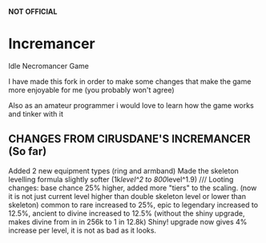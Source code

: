 **NOT OFFICIAL**

# Incremancer
Idle Necromancer Game

I have made this fork in order to make some changes that make the game more enjoyable for me (you probably won't agree)

Also as an amateur programmer i would love to learn how the game works and tinker with it

## CHANGES FROM CIRUSDANE'S INCREMANCER (So far)
Added 2 new equipment types (ring and armband)
Made the skeleton levelling formula slightly softer (1k*level^2 to 800*level^1.9)
///
Looting changes: base chance 25% higher, added more "tiers" to the scaling. (now it is not just current level higher than double skeleton level or lower than skeleton)
common to rare increased to 25%, epic to legendary increased to 12.5%, ancient to divine increased to 12.5%  (without the shiny upgrade, makes divine from in in 256k to 1 in 12.8k)
Shiny! upgrade now gives 4% increase per level, it is not as bad as it looks.



